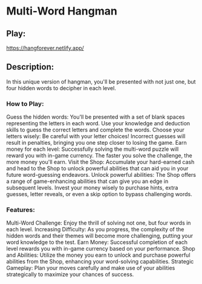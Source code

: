 # Multi-Word Hangman

## Play:
https://hangforever.netlify.app/

## Description:

In this unique version of hangman, you'll be presented with not just one, but four hidden words to decipher in each level.

### How to Play:

Guess the hidden words: You'll be presented with a set of blank spaces representing the letters in each word. Use your knowledge and deduction skills to guess the correct letters and complete the words.
Choose your letters wisely: Be careful with your letter choices! Incorrect guesses will result in penalties, bringing you one step closer to losing the game.
Earn money for each level: Successfully solving the multi-word puzzle will reward you with in-game currency. The faster you solve the challenge, the more money you'll earn.
Visit the Shop: Accumulate your hard-earned cash and head to the Shop to unlock powerful abilities that can aid you in your future word-guessing endeavors.
Unlock powerful abilities: The Shop offers a range of game-enhancing abilities that can give you an edge in subsequent levels. Invest your money wisely to purchase hints, extra guesses, letter reveals, or even a skip option to bypass challenging words.


### Features:

Multi-Word Challenge: Enjoy the thrill of solving not one, but four words in each level.
Increasing Difficulty: As you progress, the complexity of the hidden words and their themes will become more challenging, putting your word knowledge to the test.
Earn Money: Successful completion of each level rewards you with in-game currency based on your performance.
Shop and Abilities: Utilize the money you earn to unlock and purchase powerful abilities from the Shop, enhancing your word-solving capabilities.
Strategic Gameplay: Plan your moves carefully and make use of your abilities strategically to maximize your chances of success.